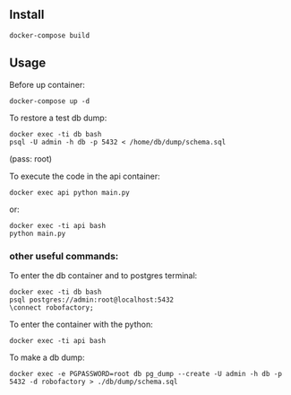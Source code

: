 ## Install

	docker-compose build


## Usage
Before up container:

	docker-compose up -d

To restore a test db dump:

    docker exec -ti db bash
    psql -U admin -h db -p 5432 < /home/db/dump/schema.sql
(pass: root)

To execute the code in the api container:

    docker exec api python main.py

or:

    docker exec -ti api bash
    python main.py

### other useful commands:

To enter the db container and to postgres terminal:

    docker exec -ti db bash
    psql postgres://admin:root@localhost:5432
    \connect robofactory;

To enter the container with the python:

    docker exec -ti api bash

To make a db dump:

    docker exec -e PGPASSWORD=root db pg_dump --create -U admin -h db -p 5432 -d robofactory > ./db/dump/schema.sql


    